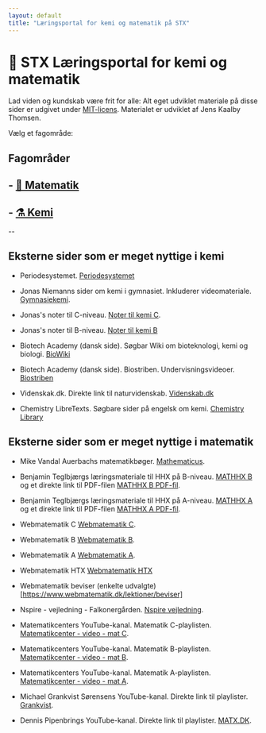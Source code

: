 ```yaml
---
layout: default
title: "Læringsportal for kemi og matematik på STX"
---
```


# 📘 STX Læringsportal for kemi og matematik

Lad viden og kundskab være frit for alle: Alt eget udviklet materiale på disse sider er udgivet under [MIT-licens](https://opensource.org/licenses/MIT). Materialet er udviklet af Jens Kaalby Thomsen.

Vælg et fagområde:

## Fagområder

## - [📐 Matematik](./matematik/index.html)
## - [⚗️ Kemi](./kemi/index.html)

-- 

## Eksterne sider som er meget nyttige i kemi
- Periodesystemet. [Periodesystemet](https://ptable.com/?lang=da#Egenskaber/Serie)

- Jonas Niemanns sider om kemi i gymnasiet. Inkluderer videomateriale. [Gymnasiekemi](https://www.gymnasiekemi.com/).

- Jonas's noter til C-niveau. [Noter til kemi C](https://www.gymnasiekemi.com/uploads/9/3/4/8/93484852/noter_-_kemi_c_-_jonas_niemann_-_1.4.pdf).

- Jonas's noter til B-niveau. [Noter til kemi B](https://www.gymnasiekemi.com/ressourcer-kemi-b.html)

- Biotech Academy (dansk side). Søgbar Wiki om bioteknologi, kemi og biologi. [BioWiki](https://www.biotechacademy.dk/undervisning/ordliste-indeks/)

- Biotech Academy (dansk side). Biostriben. Undervisningsvideoer. [Biostriben](https://www.biotechacademy.dk/e-learning/biostriben/gymnasie/)

- Videnskak.dk. Direkte link til naturvidenskab. [Videnskab.dk](https://videnskab.dk/naturvidenskab/)

- Chemistry LibreTexts. Søgbare sider på engelsk om kemi. [Chemistry Library](https://chem.libretexts.org/)

## Eksterne sider som er meget nyttige i matematik

- Mike Vandal Auerbachs matematikbøger. [Mathematicus](https://mathematicus.dk/matematik/).

- Benjamin Teglbjærgs læringsmateriale til HHX på B-niveau. [MATHHX B](https://www.mathhx.dk/b/index.html) og et direkte link til PDF-filen [MATHHX B PDF-fil](https://www.mathhx.dk/b/mathhx-b.pdf).
- Benjamin Teglbjærgs læringsmateriale til HHX på A-niveau. [MATHHX A](https://www.mathhx.dk/a/index.html) og et direkte link til PDF-filen [MATHHX A PDF-fil](https://www.mathhx.dk/a/mathhx-a.pdf).

- Webmatematik C [Webmatematik C](https://www.webmatematik.dk/lektioner/matematik-c).
- Webmatematik B [Webmatematik B](https://www.webmatematik.dk/lektioner/matematik-b).
- Webmatematik A [Webmatematik A](https://www.webmatematik.dk/lektioner/matematik-a).
- Webmatematik HTX [Webmatematik HTX](https://www.webmatematik.dk/lektioner/saerligt-for-htx)
- Webmatematik beviser (enkelte udvalgte) [https://www.webmatematik.dk/lektioner/beviser]



- Nspire - vejledning - Falkonergården. [Nspire vejledning](https://sites.google.com/a/falgoo.dk/nspire-vejledning/).

- Matematikcenters YouTube-kanal. Matematik C-playlisten. [Matematikcenter - video - mat C](https://www.youtube.com/playlist?list=PLBi8bp4skXCg701byNkOxDBirLsSOwNF2).
- Matematikcenters YouTube-kanal. Matematik B-playlisten. [Matematikcenter - video - mat B](https://www.youtube.com/playlist?list=PLBi8bp4skXCizgWdbuFGCn782Yth3CqMJ).
- Matematikcenters YouTube-kanal. Matematik A-playlisten. [Matematikcenter - video - mat A](https://www.youtube.com/playlist?list=PLBi8bp4skXCjbRdmkkAIf0rjJF8E_4bLp).


- Michael Grankvist Sørensens YouTube-kanal. Direkte link til playlister. [Grankvist](https://www.youtube.com/@michaelgrankvistsrensen4337/playlists).

- Dennis Pipenbrings YouTube-kanal. Direkte link til playlister. [MATX.DK](https://www.youtube.com/@DennisPipenbring/playlists).









